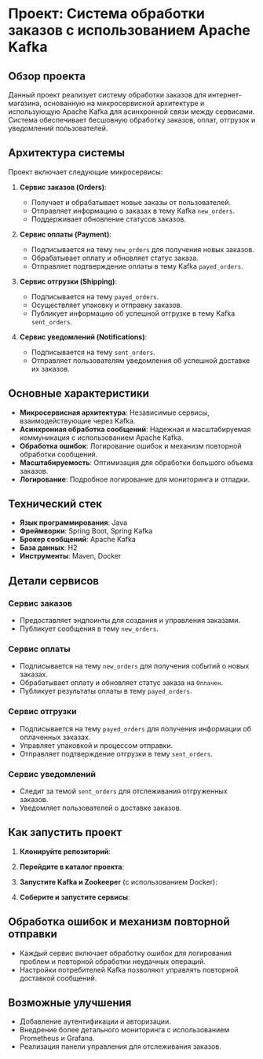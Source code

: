 # Проект: Система обработки заказов с использованием Apache Kafka

## Обзор проекта
Данный проект реализует систему обработки заказов для интернет-магазина, основанную на микросервисной архитектуре и использующую Apache Kafka для асинхронной связи между сервисами. Система обеспечивает бесшовную обработку заказов, оплат, отгрузок и уведомлений пользователей.

## Архитектура системы
Проект включает следующие микросервисы:

1. **Сервис заказов (Orders)**:
    - Получает и обрабатывает новые заказы от пользователей.
    - Отправляет информацию о заказах в тему Kafka `new_orders`.
    - Поддерживает обновление статусов заказов.

2. **Сервис оплаты (Payment)**:
    - Подписывается на тему `new_orders` для получения новых заказов.
    - Обрабатывает оплату и обновляет статус заказа.
    - Отправляет подтверждение оплаты в тему Kafka `payed_orders`.

3. **Сервис отгрузки (Shipping)**:
    - Подписывается на тему `payed_orders`.
    - Осуществляет упаковку и отправку заказов.
    - Публикует информацию об успешной отгрузке в тему Kafka `sent_orders`.

4. **Сервис уведомлений (Notifications)**:
    - Подписывается на тему `sent_orders`.
    - Отправляет пользователям уведомления об успешной доставке их заказов.

## Основные характеристики
- **Микросервисная архитектура**: Независимые сервисы, взаимодействующие через Kafka.
- **Асинхронная обработка сообщений**: Надежная и масштабируемая коммуникация с использованием Apache Kafka.
- **Обработка ошибок**: Логирование ошибок и механизм повторной обработки сообщений.
- **Масштабируемость**: Оптимизация для обработки большого объема заказов.
- **Логирование**: Подробное логирование для мониторинга и отладки.

## Технический стек
- **Язык программирования**: Java
- **Фреймворки**: Spring Boot, Spring Kafka
- **Брокер сообщений**: Apache Kafka
- **База данных**: H2
- **Инструменты**: Maven, Docker

## Детали сервисов

### Сервис заказов
- Предоставляет эндпоинты для создания и управления заказами.
- Публикует сообщения в тему `new_orders`.

### Сервис оплаты
- Подписывается на тему `new_orders` для получения событий о новых заказах.
- Обрабатывает оплату и обновляет статус заказа на `Оплачен`.
- Публикует результаты оплаты в тему `payed_orders`.

### Сервис отгрузки
- Подписывается на тему `payed_orders` для получения информации об оплаченных заказах.
- Управляет упаковкой и процессом отправки.
- Отправляет подтверждение отгрузки в тему `sent_orders`.

### Сервис уведомлений
- Следит за темой `sent_orders` для отслеживания отгруженных заказов.
- Уведомляет пользователей о доставке заказов.

## Как запустить проект
1. **Клонируйте репозиторий**:

2. **Перейдите в каталог проекта**:

3. **Запустите Kafka и Zookeeper** (с использованием Docker):

4. **Соберите и запустите сервисы**:


## Обработка ошибок и механизм повторной отправки
- Каждый сервис включает обработку ошибок для логирования проблем и повторной обработки неудачных операций.
- Настройки потребителей Kafka позволяют управлять повторной доставкой сообщений.

## Возможные улучшения
- Добавление аутентификации и авторизации.
- Внедрение более детального мониторинга с использованием Prometheus и Grafana.
- Реализация панели управления для отслеживания заказов.